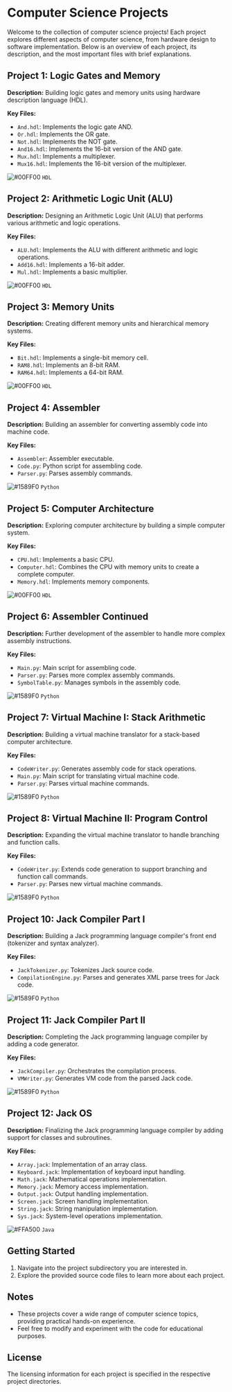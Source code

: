 # Computer Science Projects

Welcome to the collection of computer science projects! Each project explores different aspects of computer science, from hardware design to software implementation. Below is an overview of each project, its description, and the most important files with brief explanations.

## Project 1: Logic Gates and Memory

**Description:** Building logic gates and memory units using hardware description language (HDL).

**Key Files:**
- `And.hdl`: Implements the logic gate AND.
- `Or.hdl`: Implements the OR gate.
- `Not.hdl`: Implements the NOT gate.
- `And16.hdl`: Implements the 16-bit version of the AND gate.
- `Mux.hdl`: Implements a multiplexer.
- `Mux16.hdl`: Implements the 16-bit version of the multiplexer.

![#00FF00](https://via.placeholder.com/15/00FF00/000000?text=+) `HDL`

## Project 2: Arithmetic Logic Unit (ALU)

**Description:** Designing an Arithmetic Logic Unit (ALU) that performs various arithmetic and logic operations.

**Key Files:**
- `ALU.hdl`: Implements the ALU with different arithmetic and logic operations.
- `Add16.hdl`: Implements a 16-bit adder.
- `Mul.hdl`: Implements a basic multiplier.

![#00FF00](https://via.placeholder.com/15/00FF00/000000?text=+) `HDL`

## Project 3: Memory Units

**Description:** Creating different memory units and hierarchical memory systems.

**Key Files:**
- `Bit.hdl`: Implements a single-bit memory cell.
- `RAM8.hdl`: Implements an 8-bit RAM.
- `RAM64.hdl`: Implements a 64-bit RAM.

![#00FF00](https://via.placeholder.com/15/00FF00/000000?text=+) `HDL`

## Project 4: Assembler

**Description:** Building an assembler for converting assembly code into machine code.

**Key Files:**
- `Assembler`: Assembler executable.
- `Code.py`: Python script for assembling code.
- `Parser.py`: Parses assembly commands.

![#1589F0](https://via.placeholder.com/15/1589F0/000000?text=+) `Python`

## Project 5: Computer Architecture

**Description:** Exploring computer architecture by building a simple computer system.

**Key Files:**
- `CPU.hdl`: Implements a basic CPU.
- `Computer.hdl`: Combines the CPU with memory units to create a complete computer.
- `Memory.hdl`: Implements memory components.

![#00FF00](https://via.placeholder.com/15/00FF00/000000?text=+) `HDL`

## Project 6: Assembler Continued

**Description:** Further development of the assembler to handle more complex assembly instructions.

**Key Files:**
- `Main.py`: Main script for assembling code.
- `Parser.py`: Parses more complex assembly commands.
- `SymbolTable.py`: Manages symbols in the assembly code.

![#1589F0](https://via.placeholder.com/15/1589F0/000000?text=+) `Python`

## Project 7: Virtual Machine I: Stack Arithmetic

**Description:** Building a virtual machine translator for a stack-based computer architecture.

**Key Files:**
- `CodeWriter.py`: Generates assembly code for stack operations.
- `Main.py`: Main script for translating virtual machine code.
- `Parser.py`: Parses virtual machine commands.

![#1589F0](https://via.placeholder.com/15/1589F0/000000?text=+) `Python`

## Project 8: Virtual Machine II: Program Control

**Description:** Expanding the virtual machine translator to handle branching and function calls.

**Key Files:**
- `CodeWriter.py`: Extends code generation to support branching and function call commands.
- `Parser.py`: Parses new virtual machine commands.

![#1589F0](https://via.placeholder.com/15/1589F0/000000?text=+) `Python`

## Project 10: Jack Compiler Part I

**Description:** Building a Jack programming language compiler's front end (tokenizer and syntax analyzer).

**Key Files:**
- `JackTokenizer.py`: Tokenizes Jack source code.
- `CompilationEngine.py`: Parses and generates XML parse trees for Jack code.

![#1589F0](https://via.placeholder.com/15/1589F0/000000?text=+) `Python`

## Project 11: Jack Compiler Part II

**Description:** Completing the Jack programming language compiler by adding a code generator.

**Key Files:**
- `JackCompiler.py`: Orchestrates the compilation process.
- `VMWriter.py`: Generates VM code from the parsed Jack code.

![#1589F0](https://via.placeholder.com/15/1589F0/000000?text=+) `Python`

## Project 12: Jack OS

**Description:** Finalizing the Jack programming language compiler by adding support for classes and subroutines.

**Key Files:**
- `Array.jack`: Implementation of an array class.
- `Keyboard.jack`: Implementation of keyboard input handling.
- `Math.jack`: Mathematical operations implementation.
- `Memory.jack`: Memory access implementation.
- `Output.jack`: Output handling implementation.
- `Screen.jack`: Screen handling implementation.
- `String.jack`: String manipulation implementation.
- `Sys.jack`: System-level operations implementation.

![#FFA500](https://via.placeholder.com/15/FFA500/000000?text=+) `Java`

## Getting Started

1. Navigate into the project subdirectory you are interested in.
2. Explore the provided source code files to learn more about each project.

## Notes

- These projects cover a wide range of computer science topics, providing practical hands-on experience.
- Feel free to modify and experiment with the code for educational purposes.

## License

The licensing information for each project is specified in the respective project directories.
